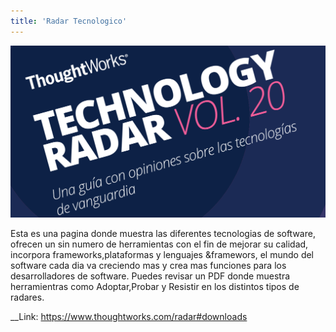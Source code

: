 ```yaml
---
title: 'Radar Tecnologico'
---
```


![](tecno.PNG)


Esta es una pagina donde muestra las diferentes tecnologias de software, ofrecen un sin numero de herramientas con el fin de mejorar su calidad, incorpora frameworks,plataformas y lenguajes &framewors, el mundo del software cada dia va creciendo mas y crea mas funciones para los desarrolladores de software.
Puedes revisar un PDF donde muestra herramientras como Adoptar,Probar y Resistir en los distintos tipos de radares.

__Link:  https://www.thoughtworks.com/radar#downloads